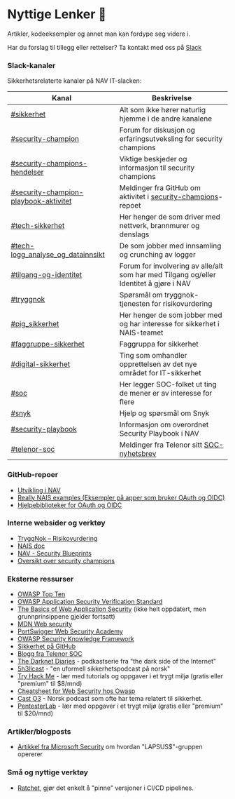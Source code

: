 # Nyttige Lenker 🔗

Artikler, kodeeksempler og annet man kan fordype seg videre i.

Har du forslag til tillegg eller rettelser? Ta kontakt med oss på [Slack](https://nav-it.slack.com/archives/CN8N938K1)

### Slack-kanaler

Sikkerhetsrelaterte kanaler på NAV IT-slacken:

| Kanal                                                                                  | Beskrivelse                                                                                                  |
| -------------------------------------------------------------------------------------- | ------------------------------------------------------------------------------------------------------------ |
| [#sikkerhet](https://nav-it.slack.com/archives/C6UBU9EAU)                              | Alt som ikke hører naturlig hjemme i de andre kanalene                                                       |
| [#security-champion](https://nav-it.slack.com/archives/CN8N938K1)                      | Forum for diskusjon og erfaringsutveksling for security champions                                            |
| [#security-champions-hendelser](https://nav-it.slack.com/archives/C030XCYD5RU)         | Viktige beskjeder og informasjon til security champions                                                      |
| [#security-champion-playbook-aktivitet](https://nav-it.slack.com/archives/C0314EZ719S) | Meldinger fra GitHub om aktivitet i [security-champions](https://github.com/navikt/security-playbook)-repoet |
| [#tech-sikkerhet](https://nav-it.slack.com/archives/CCSET7820)                         | Her henger de som driver med nettverk, brannmurer og denslags                                                |
| [#tech-logg_analyse_og_datainnsikt](https://nav-it.slack.com/archives/C014576K5TQ)     | De som jobber med innsamling og crunching av logger                                                          |
| [#tilgang-og-identitet](https://nav-it.slack.com/archives/C025DDBBSLU)                 | Forum for involvering av alle/alt som har med Tilgang og/eller Identitet å gjøre i NAV                       |
| [#tryggnok](https://nav-it.slack.com/archives/CQ0D5HLSW)                               | Spørsmål om tryggnok-tjenesten for risikovurdering                                                           |
| [#pig_sikkerhet](https://nav-it.slack.com/archives/CUT80FEES)                          | Her henger de som jobber med og har interesse for sikkerhet i NAIS-teamet                                    |
| [#faggruppe-sikkerhet](https://nav-it.slack.com/archives/CQW6A7HEF)                    | Faggruppa for sikkerhet                                                                                      |
| [#digital-sikkerhet](https://nav-it.slack.com/archives/C026BETG37H)                    | Ting som omhandler opprettelsen av det nye området for IT-sikkerhet                                          |
| [#soc](https://nav-it.slack.com/archives/C0162CBNJRJ)                                  | Her legger SOC-folket ut ting de mener er av interesse for flere                                             |
| [#snyk](https://nav-it.slack.com/archives/C02KF9C5XSM)                                 | Hjelp og spørsmål om Snyk                                                                                    |
| [#security-playbook](https://nav-it.slack.com/archives/C02HPVCSTFE)                    | Informasjon om overordnet Security Playbook i NAV                                                            |
| [#telenor-soc](https://nav-it.slack.com/archives/C02TC0HRK0E)                          | Meldinger fra Telenor sitt [SOC-nyhetsbrev](https://telenorsoc-news.blogspot.com/)                           |

### GitHub-repoer

- [Utvikling i NAV](https://github.com/navikt/utvikling)
- [Really NAIS examples (Eksempler på apper som bruker OAuth og OIDC)](https://github.com/nais/examples)
- [Hjelpebiblioteker for OAuth og OIDC](https://github.com/navikt/token-support)

### Interne websider og verktøy

- [TryggNok – Risikovurdering](https://apps.powerapps.com/play/f8517640-ea01-46e2-9c09-be6b05013566)
- [NAIS doc](https://doc.nais.io/)
- [NAV - Security Blueprints](https://security.labs.nais.io/)
- [Oversikt over security champions](https://teamkatalog.nav.no/dashboard/members/role/SECURITY_CHAMPION)

### Eksterne ressurser

- [OWASP Top Ten](https://owasp.org/www-project-top-ten/)
- [OWASP Application Security Verification Standard](https://owasp.org/www-project-application-security-verification-standard/)
- [The Basics of Web Application Security](https://martinfowler.com/articles/web-security-basics.html) (ikke helt oppdatert, men grunnprinsippene gjelder fortsatt)
- [MDN Web security](https://developer.mozilla.org/en-US/docs/Web/Security)
- [PortSwigger Web Security Academy](https://portswigger.net/web-security)
- [OWASP Security Knowledge Framework](https://www.securityknowledgeframework.org/)
- [Sikkerhet på GitHub](https://github.com/features/security)
- [Blogg fra Telenor SOC](https://telenorsoc.blogspot.com/)
- [The Darknet Diaries](https://darknetdiaries.com/) - podkastserie fra "the dark side of the Internet"
- [5h3llcast](https://open.spotify.com/show/76cxbNjWBBGzc486SV48YE) - "en uformell sikkerhetspodcast på norsk"
- [Try Hack Me](https://tryhackme.com/) - lær med tutorials og oppgaver i et trygt miljø (gratis eller "premium" til $8/mnd)
- [Cheatsheet for Web Security hos Owasp](https://cheatsheetseries.owasp.org/)
- [Cast O3](https://casto3.no/om-oss/) - Norsk podcast som ofte har tema relatert til sikkerhet.
- [PentesterLab](https://pentesterlab.com/) - lær med oppgaver i et trygt miljø (gratis eller "premium" til $20/mnd)

### Artikler/blogposts

- [Artikkel fra Microsoft Security](https://www.microsoft.com/security/blog/2022/03/22/dev-0537-criminal-actor-targeting-organizations-for-data-exfiltration-and-destruction/) om hvordan "LAPSUS$"-gruppen opererer

### Små og nyttige verktøy

- [Ratchet](https://github.com/sethvargo/ratchet), gjør det enkelt å "pinne" versjoner i CI/CD pipelines.
